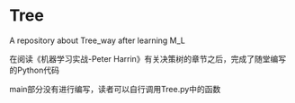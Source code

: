 # Tree
A repository about Tree_way after learning M_L

在阅读《机器学习实战-Peter Harrin》有关决策树的章节之后，完成了随堂编写的Python代码

main部分没有进行编写，读者可以自行调用Tree.py中的函数


